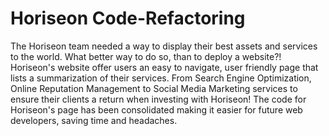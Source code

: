 # Horiseon Code-Refactoring

The Horiseon team needed a way to display their best assets and services to the world. What better way to do so, than to deploy a website?!
Horiseon's website offer users an easy to navigate, user friendly page that lists a summarization of their services. 
From Search Engine Optimization, Online Reputation Management to Social Media Marketing services to ensure their clients a return when investing with Horiseon!
The code for Horiseon's page has been consolidated making it easier for future web developers, saving time and headaches.
